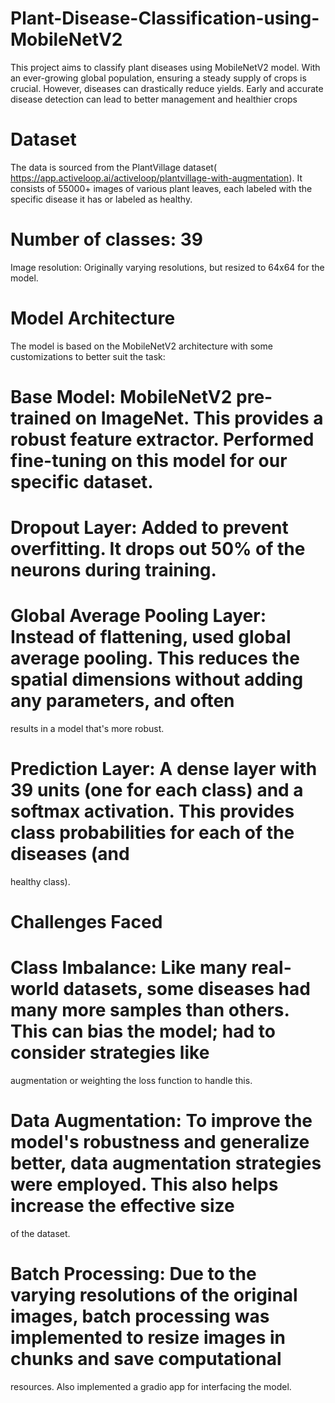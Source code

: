 # Plant-Disease-Classification-using-MobileNetV2
This project aims to classify plant diseases using MobileNetV2 model. With an ever-growing global population, ensuring a steady supply of crops is crucial. However, diseases can drastically reduce yields. Early and accurate disease detection can lead to better management and healthier crops

# Dataset
The data is sourced from the PlantVillage dataset( https://app.activeloop.ai/activeloop/plantvillage-with-augmentation). It consists of 55000+ images of various plant leaves, each labeled with the specific disease it has or labeled as healthy.

# Number of classes: 39
Image resolution: Originally varying resolutions, but resized to 64x64 for the model.
# Model Architecture
The model is based on the MobileNetV2 architecture with some customizations to better suit the task:

# Base Model: MobileNetV2 pre-trained on ImageNet. This provides a robust feature extractor. Performed fine-tuning on this model for our specific dataset.
# Dropout Layer: Added to prevent overfitting. It drops out 50% of the neurons during training.
# Global Average Pooling Layer: Instead of flattening, used global average pooling. This reduces the spatial dimensions without adding any parameters, and often 
 results in a model that's more robust.
# Prediction Layer: A dense layer with 39 units (one for each class) and a softmax activation. This provides class probabilities for each of the diseases (and 
 healthy class).
# Challenges Faced
# Class Imbalance: Like many real-world datasets, some diseases had many more samples than others. This can bias the model; had to consider strategies like 
 augmentation or weighting the loss function to handle this.
# Data Augmentation: To improve the model's robustness and generalize better, data augmentation strategies were employed. This also helps increase the effective size 
 of the dataset.
# Batch Processing: Due to the varying resolutions of the original images, batch processing was implemented to resize images in chunks and save computational 
 resources.
Also implemented a gradio app for interfacing the model.

